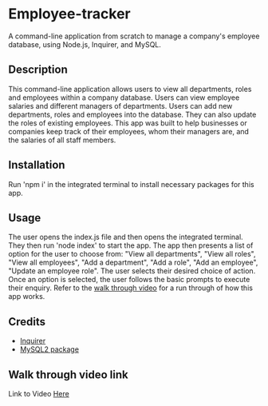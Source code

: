 # Employee-tracker
A command-line application from scratch to manage a company's employee database, using Node.js, Inquirer, and MySQL.

## Description
This command-line application allows users to view all departments, roles and employees within a company database. Users can view employee salaries and different managers of departments. Users can add new departments, roles and employees into the database. They can also update the roles of existing employees. 
This app was built to help businesses or companies keep track of their employees, whom their managers are, and the salaries of all staff members. 

## Installation
Run 'npm i' in the integrated terminal to install necessary packages for this app. 

## Usage
The user opens the index.js file and then opens the integrated terminal. They then run 'node index' to start the app. The app then presents a list of option for the user to choose from: "View all departments", "View all roles", "View all employees", "Add a department", "Add a role", "Add an employee", "Update an employee role". The user selects their desired choice of action. Once an option is selected, the user follows the basic prompts to execute their enquiry. Refer to the [walk through video](https://drive.google.com/file/d/19fVSwUzMoR2pKgMzXyoUDqkQq9plwQm0/viewx) for a run through of how this app works.

## Credits
* [Inquirer](https://www.npmjs.com/package/inquirer/v/8.2.4) <br>
* [MySQL2 package](https://www.npmjs.com/package/mysql2)

## Walk through video link
Link to Video [Here](https://drive.google.com/file/d/19fVSwUzMoR2pKgMzXyoUDqkQq9plwQm0/viewx)
